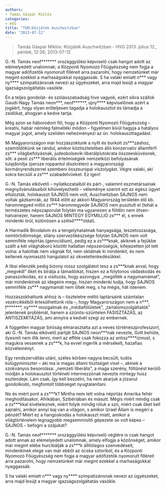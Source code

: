 ```yaml
---
authors: 
- Tamás Gáspár Miklós
categories: 
- HVG
title: "TGM:Közjáték Auschwitzban"
date: "2013-07-12"
---
```

> Tamás Gáspár Miklós: Közjáték Auschwitzban - HVG 2013. július 12., péntek, 12:36; 2013-07-12

G.-N. Tamás neof\*\*\*\*\*\*\* országgyűlési képviselő csak hangot adott az elémelyedett unalomnak; a Központi Nyomozó Főügyészség nem fogja a magyar adófizetők nyomorult filléreit arra pazarolni, hogy nemzetünket már megint ezekkel a marhaságokkal nyaggassák. S ha valaki emiatt n\*\*\* vagy ny\*\*\*\* szimpatizánsnak nevezi az ügyészeket, arra majd lesújt a magyar igazságszolgáltatás vasökle.

Én a teljes gondolat- és szólásszabadság híve vagyok, ezért síkra szállok Gaudi-Nagy Tamás neon\*\*\*, neof\*\*\*\*\*\*, újny\*\*\*\* képviselőnek azért a jogáért, hogy olyan erőteljesen tagadja a holokausztot és támadja a zsidókat, ahogyan a kedve tartja.

Még azon se háborodom föl, hogy a Központi Nyomozó Főügyészség – kreatív, habár némileg falmelléki módon – figyelmen kívül hagyja a hatályos magyar jogot, amely szelíden nehezményezi az ún. holokauszttagadást.

Mi Magyarországon már hozzászoktunk a nyílt és burkolt zs\*\*\*záshoz, szemöldökünk se rándul, amikor köztiszteletben álló konzervatív államférfi zs\*\*\* világbefolyásnak, judeobolsevik-liberálplutokrata összeesküvésnek, sőt: a pesti zs\*\*\* liberális értelmiségiek nemzetközi befolyásának tulajdonítja (persze roppantul diszkréten) a magyarországi kormányrendszerrel szembeni összeurópai viszolygást. Végre valaki, aki sokra becsüli a zs\*\*\* szabadelvűeket. Ez igen!

G.-N. Tamás elkövető – nyilatkozataiból és párt-, valamint eszmetársainak megnyilvánulásaiból kihüvelyezhető – véleménye szerint ezt az egész ügyet eltúlozták, holokauszt SAJNOS nem volt, Auschwitzban SAJNOS nem voltak gázkamrák, az 1944 előtt az akkori Magyarország területén élő kb. háromnegyed millió zs\*\*\* háromnegyede SAJNOS nem pusztult el (tehát a természetes népszaporulat folytán ma ugyanezen a földön nem ötven-hatvanezer, hanem SAJNOS MINTEGY EGYMILLIÓ zs\*\*\* él, s ennek mindenki örül, különösen a szélső\*\*\*\*oldal).

A Harmadik Birodalom és a tengelyhatalmak hanyagsága, teszetoszasága, nemtörődömsége, silány szervezőkészsége folytán SAJNOS nem volt semmiféle népirtás (genocídium), pedig ez a zs\*\*\*knak, akiknek a fejükbe szállt a két világháború közötti hallatlan népszerűségük, kifejezetten jót tett volna: a halottak nem vágnak föl, nem oktatnak ki mindenkit, és nem keltenek nyomasztó hangulatot az okvetetlenkedésükkel.

A libsi ellenzék pedig bizony rossz szolgálatot tesz a zs\*\*\*knak avval, hogy „megvédi” őket és bírálja a támadóikat, hiszen ez a folytonos vádaskodás és panaszolkodás, ez a visítozás, hogy aszongya: „megölték a nagymamámat”, már mindenkinek az idegeire megy, hiszen mindenki tudja, hogy SAJNOS semmiféle zs\*\*\* nagymamát nem öltek meg, s ha mégis, hát istenem.

Hozzászokhattunk ahhoz is – tiszteletre méltó laptársaink számtalan vezércikkéből értesülhettünk róla –, hogy Magyarországon nem a n\*\*\*, f\*\*\*\*\*\*\*, ny\*\*\*\* mozgalmak és „médiafölületek”, „tartalomszolgáltatók” jelentenek problémát, hanem a szünös-szüntelen FASISZTÁZÁS, az ANTISZEMITÁZÁS, ami annyira a kedvét szegi az embernek.

A független magyar bíróság elmarasztalta azt a neves történészprofesszort, aki G.-N. Tamás elkövető pártját SAJNOS neon\*\*\*nak nevezte, Gott behüte, ilyesmit nem illik tenni, mert az efféle csak fokozza az antisz\*\*\*\*izmust, s magukra vessenek a zs\*\*\*k, ha evvel ingerlik a mérsékelt, hazafias közvéleményt.

Egy rendszerváltás utáni, széles körben nagyra becsült, tudós külügyminiszter – aki ma is magas állami tisztséget visel –, akinek a szokványos besorolása: „nemzeti liberális”, a maga szerény, föltűnést kerülő módján a holokausztot történeti intermezzónak nevezte mintegy húsz esztendeje. Lám csak, így kell beszélni, ha nem akarjuk a józanul gondolkodó, megfontolt többséget nyugtalanítani.

No és miért pont a zs\*\*\*k? Mintha nem lett volna népirtás Amerika fehér meghódításakor, Afrikában, Szibériában és másutt. Mégis miért mindig csak a zs\*\*\*kkal kivételeznek, miért folyik mindig róluk a szó, miért csak őket kell sajnálni, amikor annyi baj van a világon, s amikor Izrael Állam is megéri a pénzét? Miért ez a hangoskodás a holokauszt miatt, amikor a világtörténelem legnagyobb megsemmisítő gépezete se volt képes – SAJNOS – befogni a szájukat?

G.-N. Tamás neof\*\*\*\*\*\*\* országgyűlési képviselő végtére is csak hangot adott annak az elémelyedett unalomnak, amely elfogja a közönséget, amikor már megint elébe hurcibálják a zs\*\*\*k állítólagos szenvedéseit; mindenkinek elege van már ebből az ócska sztoriból, és a Központi Nyomozó Főügyészség nem fogja a magyar adófizetők nyomorult filléreit arra pazarolni, hogy nemzetünket már megint ezekkel a marhaságokkal nyaggassák.

S ha valaki emiatt n\*\*\* vagy ny\*\*\*\* szimpatizánsnak nevezi az ügyészeket, arra majd lesújt a magyar igazságszolgáltatás vasökle.
